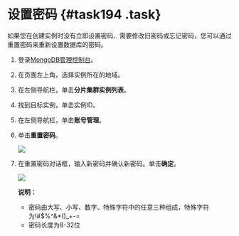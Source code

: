 # 设置密码 {#task194 .task}

如果您在创建实例时没有立即设置密码、需要修改旧密码或忘记密码，您可以通过重置密码来重新设置数据库的密码。

1.  登录[MongoDB管理控制台](https://mongodb.console.aliyun.com/)。 
2.  在页面左上角，选择实例所在的地域。 
3.  在左侧导航栏，单击**分片集群实例列表**。 
4.  找到目标实例，单击实例ID。 
5.  在左侧导航栏，单击**账号管理**。 
6.  单击**重置密码**。 

    ![](http://static-aliyun-doc.oss-cn-hangzhou.aliyuncs.com/assets/img/6690/155254313313353_zh-CN.png)

7.  在重置密码对话框，输入新密码并确认新密码。单击**确定**。 

    ![](http://static-aliyun-doc.oss-cn-hangzhou.aliyuncs.com/assets/img/6690/155254313313354_zh-CN.png)

    **说明：** 

    -   密码由大写、小写、数字、特殊字符中的任意三种组成，特殊字符为!\#$%^&\*\(\)\_+-=
    -   密码长度为8-32位

